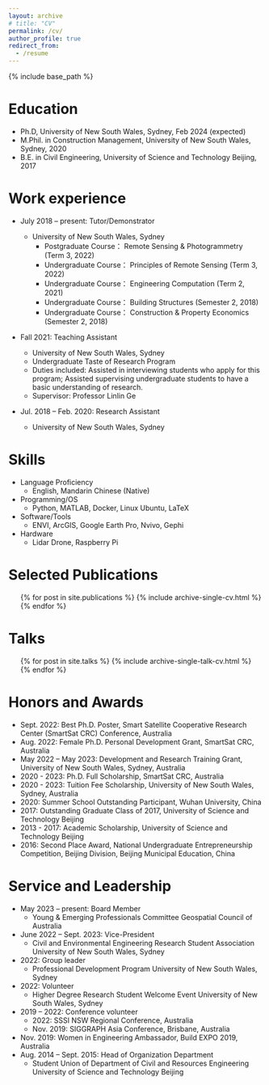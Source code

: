 ```yaml
---
layout: archive
# title: "CV"
permalink: /cv/
author_profile: true
redirect_from:
  - /resume
---
```


{% include base_path %}

Education
======
* Ph.D, University of New South Wales, Sydney, Feb 2024 (expected)
* M.Phil. in Construction Management, University of New South Wales, Sydney, 2020
* B.E. in Civil Engineering, University of Science and Technology Beijing, 2017

Work experience
======
* July 2018 – present: Tutor/Demonstrator
  * University of New South Wales, Sydney
    * Postgraduate Course： Remote Sensing & Photogrammetry (Term 3, 2022)
    * Undergraduate Course： Principles of Remote Sensing (Term 3, 2022)
    * Undergraduate Course： Engineering Computation (Term 2, 2021)
    * Undergraduate Course： Building Structures (Semester 2, 2018)
    * Undergraduate Course： Construction & Property Economics (Semester 2, 2018)

* Fall 2021: Teaching Assistant
  * University of New South Wales, Sydney
  * Undergraduate Taste of Research Program
  * Duties included: Assisted in interviewing students who apply for this program; Assisted supervising undergraduate students to have a basic understanding of research.
  * Supervisor: Professor Linlin Ge

* Jul. 2018 – Feb. 2020: Research Assistant
  * University of New South Wales, Sydney
  
Skills
======
* Language Proficiency
  * English, Mandarin Chinese (Native)
* Programming/OS
  * Python, MATLAB, Docker, Linux Ubuntu, LaTeX
* Software/Tools
  * ENVI, ArcGIS, Google Earth Pro, Nvivo, Gephi
* Hardware
  * Lidar Drone, Raspberry Pi

Selected Publications
======
  <ul>{% for post in site.publications %}
    {% include archive-single-cv.html %}
  {% endfor %}</ul>
  
Talks
======
  <ul>{% for post in site.talks %}
    {% include archive-single-talk-cv.html %}
  {% endfor %}</ul>

Honors and Awards
======
* Sept. 2022: Best Ph.D. Poster, Smart Satellite Cooperative Research Center (SmartSat CRC) Conference, Australia
* Aug. 2022: Female Ph.D. Personal Development Grant, SmartSat CRC, Australia
* May 2022 – May 2023: Development and Research Training Grant, University of New South Wales, Sydney, Australia
* 2020 - 2023: Ph.D. Full Scholarship, SmartSat CRC, Australia
* 2020 - 2023: Tuition Fee Scholarship, University of New South Wales, Sydney, Australia
* 2020: Summer School Outstanding Participant, Wuhan University, China
* 2017: Outstanding Graduate Class of 2017, University of Science and Technology Beijing
* 2013 - 2017: Academic Scholarship, University of Science and Technology Beijing
* 2016: Second Place Award, National Undergraduate Entrepreneurship Competition, Beijing Division, Beijing Municipal Education, China

Service and Leadership
======
* May 2023 – present: Board Member
  * Young & Emerging Professionals Committee
    Geospatial Council of Australia
* June 2022 – Sept. 2023: Vice-President
  * Civil and Environmental Engineering Research Student Association
    University of New South Wales, Sydney
* 2022: Group leader
  * Professional Development Program
    University of New South Wales, Sydney
* 2022: Volunteer
  * Higher Degree Research Student Welcome Event
    University of New South Wales, Sydney
* 2019 – 2022: Conference volunteer
  * 2022: SSSI NSW Regional Conference, Australia
  * Nov. 2019: SIGGRAPH Asia Conference, Brisbane, Australia
* Nov. 2019: Women in Engineering Ambassador, Build EXPO 2019, Australia
* Aug. 2014 – Sept. 2015: Head of Organization Department
  * Student Union of Department of Civil and Resources Engineering
    University of Science and Technology Beijing
